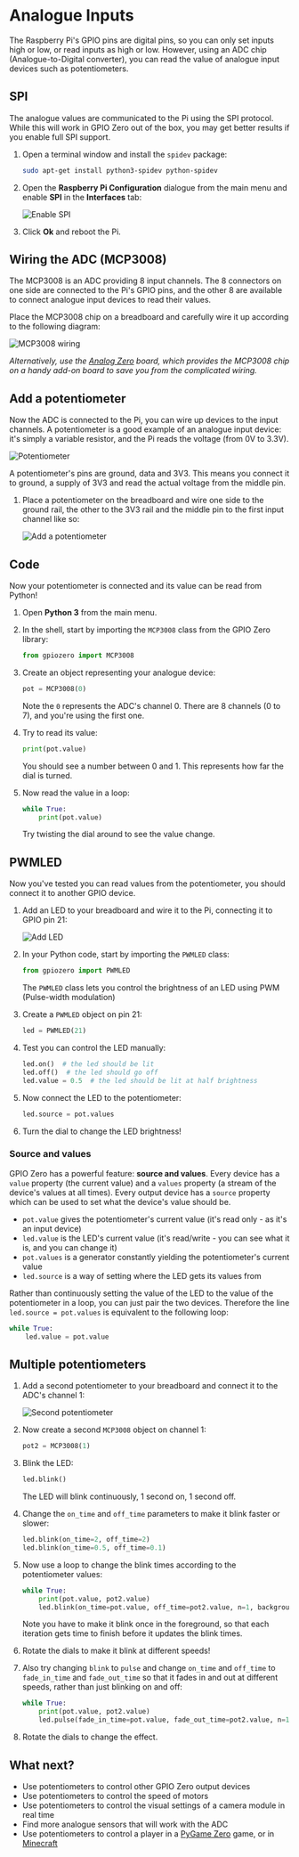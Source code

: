 # Analogue Inputs

The Raspberry Pi's GPIO pins are digital pins, so you can only set inputs high or low, or read inputs as high or low. However, using an ADC chip (Analogue-to-Digital converter), you can read the value of analogue input devices such as potentiometers.

## SPI

The analogue values are communicated to the Pi using the SPI protocol. While this will work in GPIO Zero out of the box, you may get better results if you enable full SPI support.

1. Open a terminal window and install the `spidev` package:

    ```bash
    sudo apt-get install python3-spidev python-spidev
    ```

1. Open the **Raspberry Pi Configuration** dialogue from the main menu and enable **SPI** in the **Interfaces** tab:

    ![Enable SPI](images/rcgui.png)

1. Click **Ok** and reboot the Pi.

## Wiring the ADC (MCP3008)

The MCP3008 is an ADC providing 8 input channels. The 8 connectors on one side are connected to the Pi's GPIO pins, and the other 8 are available to connect analogue input devices to read their values.

Place the MCP3008 chip on a breadboard and carefully wire it up according to the following diagram:

![MCP3008 wiring](images/mcp3008.png)

*Alternatively, use the [Analog Zero](http://rasp.io/analogzero/) board, which provides the MCP3008 chip on a handy add-on board to save you from the complicated wiring.*

## Add a potentiometer

Now the ADC is connected to the Pi, you can wire up devices to the input channels. A potentiometer is a good example of an analogue input device: it's simply a variable resistor, and the Pi reads the voltage (from 0V to 3.3V).

![Potentiometer](images/potentiometer.jpg)

A potentiometer's pins are ground, data and 3V3. This means you connect it to ground, a supply of 3V3 and read the actual voltage from the middle pin.

1. Place a potentiometer on the breadboard and wire one side to the ground rail, the other to the 3V3 rail and the middle pin to the first input channel like so:

    ![Add a potentiometer](images/mcp3008-pot.png)

## Code

Now your potentiometer is connected and its value can be read from Python!

1. Open **Python 3** from the main menu.

1. In the shell, start by importing the `MCP3008` class from the GPIO Zero library:

    ```python
    from gpiozero import MCP3008
    ```

1. Create an object representing your analogue device:

    ```python
    pot = MCP3008(0)
    ```

    Note the `0` represents the ADC's channel 0. There are 8 channels (0 to 7), and you're using the first one.

1. Try to read its value:

    ```python
    print(pot.value)
    ```

    You should see a number between 0 and 1. This represents how far the dial is turned.

1. Now read the value in a loop:

    ```python
    while True:
        print(pot.value)
    ```

    Try twisting the dial around to see the value change.

## PWMLED

Now you've tested you can read values from the potentiometer, you should connect it to another GPIO device.

1. Add an LED to your breadboard and wire it to the Pi, connecting it to GPIO pin 21:

    ![Add LED](images/mcp3008-pot-led.png)

1. In your Python code, start by importing the `PWMLED` class:

    ```python
    from gpiozero import PWMLED
    ```

    The `PWMLED` class lets you control the brightness of an LED using PWM (Pulse-width modulation)

1. Create a `PWMLED` object on pin 21:

    ```python
    led = PWMLED(21)
    ```

1. Test you can control the LED manually:

    ```python
    led.on()  # the led should be lit
    led.off()  # the led should go off
    led.value = 0.5  # the led should be lit at half brightness
    ```

1. Now connect the LED to the potentiometer:

    ```python
    led.source = pot.values
    ```

1. Turn the dial to change the LED brightness!

### Source and values

GPIO Zero has a powerful feature: **source and values**. Every device has a `value` property (the current value) and a `values` property (a stream of the device's values at all times). Every output device has a `source` property which can be used to set what the device's value should be.

- `pot.value` gives the potentiometer's current value (it's read only - as it's an input device)
- `led.value` is the LED's current value (it's read/write - you can see what it is, and you can change it)
- `pot.values` is a generator constantly yielding the potentiometer's current value
- `led.source` is a way of setting where the LED gets its values from

Rather than continuously setting the value of the LED to the value of the potentiometer in a loop, you can just pair the two devices. Therefore the line `led.source = pot.values` is equivalent to the following loop:

```python
while True:
    led.value = pot.value
```

## Multiple potentiometers

1. Add a second potentiometer to your breadboard and connect it to the ADC's channel 1:

    ![Second potentiometer](images/mcp3008-2pots-led.png)

1. Now create a second `MCP3008` object on channel 1:

    ```python
    pot2 = MCP3008(1)
    ```

1. Blink the LED:

    ```python
    led.blink()
    ```

    The LED will blink continuously, 1 second on, 1 second off.

1. Change the `on_time` and `off_time` parameters to make it blink faster or slower:

    ```python
    led.blink(on_time=2, off_time=2)
    led.blink(on_time=0.5, off_time=0.1)
    ```

1. Now use a loop to change the blink times according to the potentiometer values:

    ```python
    while True:
        print(pot.value, pot2.value)
        led.blink(on_time=pot.value, off_time=pot2.value, n=1, background=False)
    ```

    Note you have to make it blink once in the foreground, so that each iteration gets time to finish before it updates the blink times.

1. Rotate the dials to make it blink at different speeds!

1. Also try changing `blink` to `pulse` and change `on_time` and `off_time` to `fade_in_time` and `fade_out_time` so that it fades in and out at different speeds, rather than just blinking on and off:

    ```python
    while True:
        print(pot.value, pot2.value)
        led.pulse(fade_in_time=pot.value, fade_out_time=pot2.value, n=1, background=False)
    ```

1. Rotate the dials to change the effect.

## What next?

- Use potentiometers to control other GPIO Zero output devices
- Use potentiometers to control the speed of motors
- Use potentiometers to control the visual settings of a camera module in real time
- Find more analogue sensors that will work with the ADC
- Use potentiometers to control a player in a [PyGame Zero](http://pygame-zero.readthedocs.io) game, or in [Minecraft](https://www.raspberrypi.org/learning/getting-started-with-minecraft-pi/)
